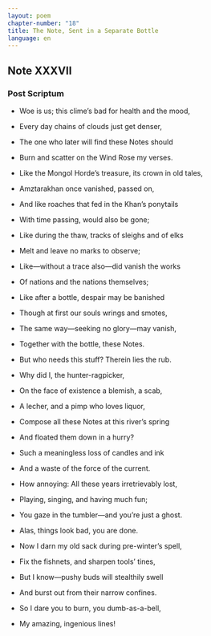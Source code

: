 ```yaml
---
layout: poem
chapter-number: "18"
title: The Note, Sent in a Separate Bottle
language: en
---
```


## Note XXXVII

### Post Scriptum

- Woe is us; this clime’s bad for health and the mood,
- Every day chains of clouds just get denser,
- The one who later will find these Notes should
- Burn and scatter on the Wind Rose my verses.
- Like the Mongol Horde’s treasure, its crown in old tales,
- Amztarakhan once vanished, passed on,
- And like roaches that fed in the Khan’s ponytails
- With time passing, would also be gone;
- Like during the thaw, tracks of sleighs and of elks
- Melt and leave no marks to observe;
- Like—without a trace also—did vanish the works
- Of nations and the nations themselves;
- Like after a bottle, despair may be banished
- Though at first our souls wrings and smotes,
- The same way—seeking no glory—may vanish,
- Together with the bottle, these Notes.
- But who needs this stuff? Therein lies the rub.
- Why did I, the hunter-ragpicker,
- On the face of existence a blemish, a scab,
- A lecher, and a pimp who loves liquor,
- Compose all these Notes at this river’s spring
- And floated them down in a hurry?
- Such a meaningless loss of candles and ink
- And a waste of the force of the current.
- How annoying: All these years irretrievably lost,
- Playing, singing, and having much fun;
- You gaze in the tumbler—and you’re just a ghost.
- Alas, things look bad, you are done.
- Now I darn my old sack during pre-winter’s spell,
- Fix the fishnets, and sharpen tools’ tines,
- But I know—pushy buds will stealthily swell
- And burst out from their narrow confines.

- So I dare you to burn, you dumb-as-a-bell,
- My amazing, ingenious lines!
